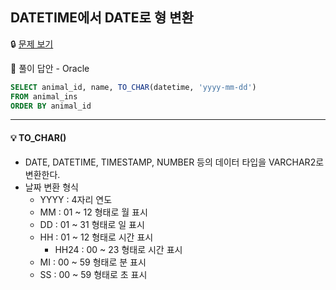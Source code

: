 ## **DATETIME에서 DATE로 형 변환**

🔒 [문제 보기](https://programmers.co.kr/learn/courses/30/lessons/59414)

🔑 풀이 답안 - Oracle

```SQL
SELECT animal_id, name, TO_CHAR(datetime, 'yyyy-mm-dd')
FROM animal_ins
ORDER BY animal_id
```

------

#### 💡 TO_CHAR()

- DATE, DATETIME, TIMESTAMP, NUMBER 등의 데이터 타입을 VARCHAR2로 변환한다.
- 날짜 변환 형식
  - YYYY : 4자리 연도
  - MM :  01 ~ 12 형태로 월 표시
  - DD : 01 ~ 31 형태로 일 표시
  - HH : 01 ~ 12 형태로 시간 표시
    - HH24 : 00 ~ 23 형태로 시간 표시
  - MI : 00 ~ 59 형태로 분 표시
  - SS : 00 ~ 59 형태로 초 표시
